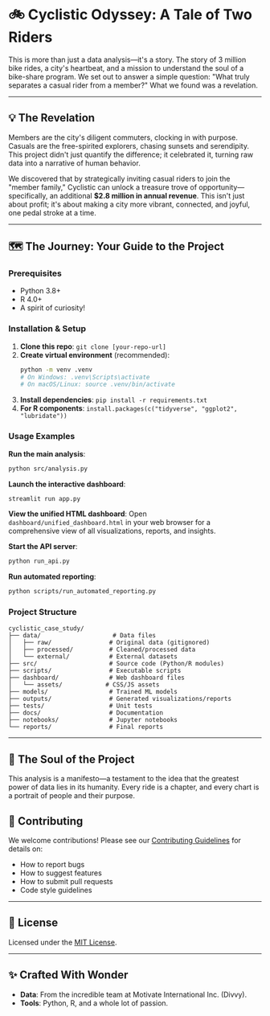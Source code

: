 # 🚲 Cyclistic Odyssey: A Tale of Two Riders

This is more than just a data analysis—it's a story. The story of 3 million bike rides, a city's heartbeat, and a mission to understand the soul of a bike-share program. We set out to answer a simple question: "What truly separates a casual rider from a member?" What we found was a revelation.

---

## 💡 The Revelation

Members are the city's diligent commuters, clocking in with purpose. Casuals are the free-spirited explorers, chasing sunsets and serendipity. This project didn't just quantify the difference; it celebrated it, turning raw data into a narrative of human behavior.

We discovered that by strategically inviting casual riders to join the "member family," Cyclistic can unlock a treasure trove of opportunity—specifically, an additional **$2.8 million in annual revenue**. This isn't just about profit; it's about making a city more vibrant, connected, and joyful, one pedal stroke at a time.

---

## 🗺️ The Journey: Your Guide to the Project

### Prerequisites
* Python 3.8+
* R 4.0+
* A spirit of curiosity!

### Installation & Setup
1. **Clone this repo**: `git clone [your-repo-url]`
2. **Create virtual environment** (recommended):
   ```bash
   python -m venv .venv
   # On Windows: .venv\Scripts\activate
   # On macOS/Linux: source .venv/bin/activate
   ```
3. **Install dependencies**: `pip install -r requirements.txt`
4. **For R components**: `install.packages(c("tidyverse", "ggplot2", "lubridate"))`

### Usage Examples

**Run the main analysis**:
```bash
python src/analysis.py
```

**Launch the interactive dashboard**:
```bash
streamlit run app.py
```

**View the unified HTML dashboard**:
Open `dashboard/unified_dashboard.html` in your web browser for a comprehensive view of all visualizations, reports, and insights.

**Start the API server**:
```bash
python run_api.py
```

**Run automated reporting**:
```bash
python scripts/run_automated_reporting.py
```

### Project Structure

```
cyclistic_case_study/
├── data/                    # Data files
│   ├── raw/                # Original data (gitignored)
│   ├── processed/          # Cleaned/processed data
│   └── external/           # External datasets
├── src/                    # Source code (Python/R modules)
├── scripts/                # Executable scripts
├── dashboard/              # Web dashboard files
│   └── assets/            # CSS/JS assets
├── models/                 # Trained ML models
├── outputs/                # Generated visualizations/reports
├── tests/                  # Unit tests
├── docs/                   # Documentation
├── notebooks/              # Jupyter notebooks
└── reports/                # Final reports
```

---

## 📜 The Soul of the Project

This analysis is a manifesto—a testament to the idea that the greatest power of data lies in its humanity. Every ride is a chapter, and every chart is a portrait of people and their purpose.

## 🤝 Contributing

We welcome contributions! Please see our [Contributing Guidelines](CONTRIBUTING.md) for details on:
- How to report bugs
- How to suggest features
- How to submit pull requests
- Code style guidelines

---

## 📄 License

Licensed under the [MIT License](LICENSE.md).

---

## ✨ Crafted With Wonder

* **Data**: From the incredible team at Motivate International Inc. (Divvy).
* **Tools**: Python, R, and a whole lot of passion.
